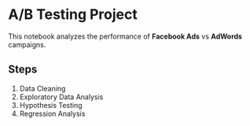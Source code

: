 # A/B Testing Project

This notebook analyzes the performance of **Facebook Ads** vs **AdWords** campaigns.

## Steps
1. Data Cleaning  
2. Exploratory Data Analysis  
3. Hypothesis Testing  
4. Regression Analysis
